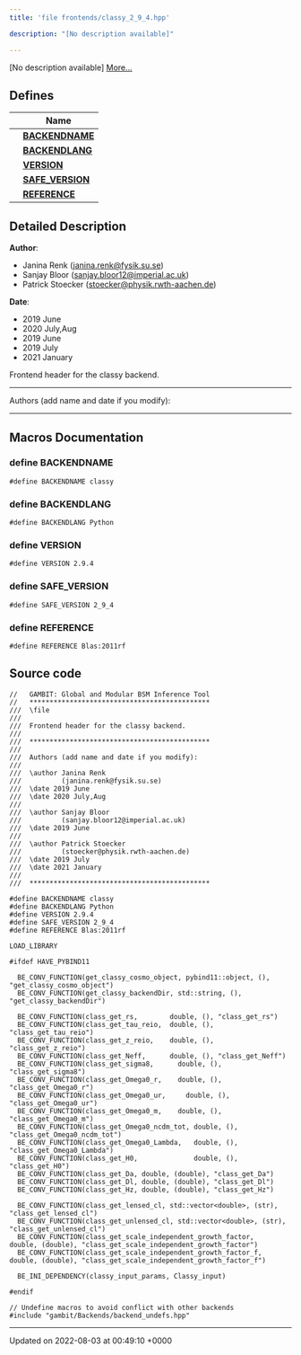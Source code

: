 ```yaml
---
title: 'file frontends/classy_2_9_4.hpp'

description: "[No description available]"

---
```







[No description available] [More...](#detailed-description)

## Defines

|                | Name           |
| -------------- | -------------- |
|  | **[BACKENDNAME](/documentation/code/main/files/classy__2__9__4_8hpp/#define-backendname)**  |
|  | **[BACKENDLANG](/documentation/code/main/files/classy__2__9__4_8hpp/#define-backendlang)**  |
|  | **[VERSION](/documentation/code/main/files/classy__2__9__4_8hpp/#define-version)**  |
|  | **[SAFE_VERSION](/documentation/code/main/files/classy__2__9__4_8hpp/#define-safe-version)**  |
|  | **[REFERENCE](/documentation/code/main/files/classy__2__9__4_8hpp/#define-reference)**  |

## Detailed Description


**Author**: 

  * Janina Renk ([janina.renk@fysik.su.se](mailto:janina.renk@fysik.su.se)) 
  * Sanjay Bloor ([sanjay.bloor12@imperial.ac.uk](mailto:sanjay.bloor12@imperial.ac.uk)) 
  * Patrick Stoecker ([stoecker@physik.rwth-aachen.de](mailto:stoecker@physik.rwth-aachen.de)) 


**Date**: 

  * 2019 June 
  * 2020 July,Aug
  * 2019 June
  * 2019 July 
  * 2021 January


Frontend header for the classy backend.



------------------

Authors (add name and date if you modify):



------------------




## Macros Documentation

### define BACKENDNAME

```
#define BACKENDNAME classy
```


### define BACKENDLANG

```
#define BACKENDLANG Python
```


### define VERSION

```
#define VERSION 2.9.4
```


### define SAFE_VERSION

```
#define SAFE_VERSION 2_9_4
```


### define REFERENCE

```
#define REFERENCE Blas:2011rf
```


## Source code

```
//   GAMBIT: Global and Modular BSM Inference Tool
//   *********************************************
///  \file
///
///  Frontend header for the classy backend.
///
///  *********************************************
///
///  Authors (add name and date if you modify):
///
///  \author Janina Renk
///          (janina.renk@fysik.su.se)
///  \date 2019 June
///  \date 2020 July,Aug
///
///  \author Sanjay Bloor
///          (sanjay.bloor12@imperial.ac.uk)
///  \date 2019 June
///
///  \author Patrick Stoecker
///          (stoecker@physik.rwth-aachen.de)
///  \date 2019 July
///  \date 2021 January
///
///  *********************************************

#define BACKENDNAME classy
#define BACKENDLANG Python
#define VERSION 2.9.4
#define SAFE_VERSION 2_9_4
#define REFERENCE Blas:2011rf

LOAD_LIBRARY

#ifdef HAVE_PYBIND11

  BE_CONV_FUNCTION(get_classy_cosmo_object, pybind11::object, (), "get_classy_cosmo_object")
  BE_CONV_FUNCTION(get_classy_backendDir, std::string, (), "get_classy_backendDir")
  
  BE_CONV_FUNCTION(class_get_rs,        double, (), "class_get_rs")
  BE_CONV_FUNCTION(class_get_tau_reio,  double, (), "class_get_tau_reio")
  BE_CONV_FUNCTION(class_get_z_reio,    double, (), "class_get_z_reio")
  BE_CONV_FUNCTION(class_get_Neff,      double, (), "class_get_Neff")
  BE_CONV_FUNCTION(class_get_sigma8,      double, (), "class_get_sigma8")
  BE_CONV_FUNCTION(class_get_Omega0_r,    double, (), "class_get_Omega0_r")
  BE_CONV_FUNCTION(class_get_Omega0_ur,     double, (), "class_get_Omega0_ur")
  BE_CONV_FUNCTION(class_get_Omega0_m,    double, (), "class_get_Omega0_m")
  BE_CONV_FUNCTION(class_get_Omega0_ncdm_tot, double, (), "class_get_Omega0_ncdm_tot")
  BE_CONV_FUNCTION(class_get_Omega0_Lambda,   double, (), "class_get_Omega0_Lambda")
  BE_CONV_FUNCTION(class_get_H0,              double, (), "class_get_H0")
  BE_CONV_FUNCTION(class_get_Da, double, (double), "class_get_Da")
  BE_CONV_FUNCTION(class_get_Dl, double, (double), "class_get_Dl")
  BE_CONV_FUNCTION(class_get_Hz, double, (double), "class_get_Hz")

  BE_CONV_FUNCTION(class_get_lensed_cl, std::vector<double>, (str), "class_get_lensed_cl")
  BE_CONV_FUNCTION(class_get_unlensed_cl, std::vector<double>, (str), "class_get_unlensed_cl")
  BE_CONV_FUNCTION(class_get_scale_independent_growth_factor,   double, (double), "class_get_scale_independent_growth_factor")
  BE_CONV_FUNCTION(class_get_scale_independent_growth_factor_f, double, (double), "class_get_scale_independent_growth_factor_f")

  BE_INI_DEPENDENCY(classy_input_params, Classy_input)

#endif

// Undefine macros to avoid conflict with other backends
#include "gambit/Backends/backend_undefs.hpp"
```


-------------------------------

Updated on 2022-08-03 at 00:49:10 +0000
